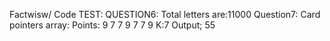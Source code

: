 Factwisw/ Code TEST:
QUESTION6:
Total letters are:11000
Question7:
Card pointers array:
Points: 9 7 7 9 7 7 9
K:7
Output; 55
